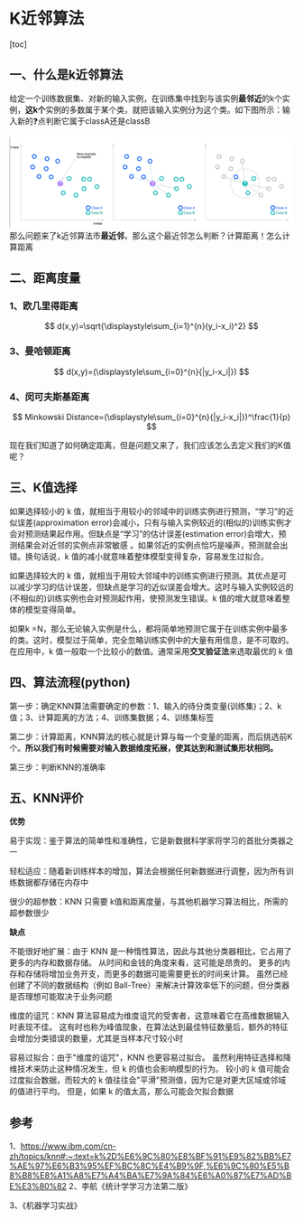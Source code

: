 # K近邻算法

[toc]

## 一、什么是k近邻算法

给定一个训练数据集、对新的输入实例，在训练集中找到与该实例**最邻近**的k个实例，**这k个**实例的多数属于某个类，就把该输入实例分为这个类。如下图所示：输入新的❓点判断它属于classA还是classB

![1678171253801](image/K近邻算法/1678171253801.png)
那么问题来了k近邻算法市**最近邻**，那么这个最近邻怎么判断？计算距离！怎么计算距离

## 二、距离度量

### 1、欧几里得距离

$$
d(x,y)=\sqrt{\displaystyle\sum_{i=1}^{n}(y_i-x_i)^2}
$$

### 3、曼哈顿距离

$$
d(x,y)=(\displaystyle\sum_{i=0}^{n}{|y_i-x_i|})
$$

### 4、闵可夫斯基距离

$$
Minkowski Distance=(\displaystyle\sum_{i=0}^{n}{|y_i-x_i|})^\frac{1}{p}
$$

现在我们知道了如何确定距离，但是问题又来了，我们应该怎么去定义我们的K值呢？

## 三、K值选择

如果选择较小的 k 值，就相当于用较小的邻域中的训练实例进行预测，“学习”的近似误差(approximation error)会减小，只有与输入实例较近的(相似的)训练实例才会对预测结果起作用。但缺点是“学习”的估计误差(estimation error)会增大，预测结果会对近邻的实例点非常敏感 。如果邻近的实例点恰巧是噪声，预测就会出错。换句话说，k 值的减小就意味着整体模型变得复杂，容易发生过拟合。

如果选择较大的 k 值，就相当于用较大邻域中的训练实例进行预测。其优点是可以减少学习的估计误差，但缺点是学习的近似误差会增大。这时与输入实例较远的(不相似的)训练实例也会对预测起作用，使预测发生错误。k 值的增大就意味着整体的模型变得简单。

如果k =N，那么无论输入实例是什么，都将简单地预测它属于在训练实例中最多的类。这时，模型过于简单，完全忽略训练实例中的大量有用信息，是不可取的。在应用中，k 值一般取一个比较小的数值。通常采用**交叉验证法**来选取最优的 k 值

## 四、算法流程(python)

第一步：确定KNN算法需要确定的参数：1、输入的待分类变量(训练集)；2、k值；3、计算距离的方法；4、训练集数据；4、训练集标签

第二步：计算距离，KNN算法的核心就是计算与每一个变量的距离，而后挑选前K个。**所以我们有时候需要对输入数据维度拓展，使其达到和测试集形状相同。**

第三步：判断KNN的准确率

## 五、KNN评价

**优势**

易于实现：鉴于算法的简单性和准确性，它是新数据科学家将学习的首批分类器之一

轻松适应：随着新训练样本的增加，算法会根据任何新数据进行调整，因为所有训练数据都存储在内存中

很少的超参数：KNN 只需要 k值和距离度量，与其他机器学习算法相比，所需的超参数很少

**缺点**

不能很好地扩展：由于 KNN 是一种惰性算法，因此与其他分类器相比，它占用了更多的内存和数据存储。 从时间和金钱的角度来看，这可能是昂贵的。 更多的内存和存储将增加业务开支，而更多的数据可能需要更长的时间来计算。 虽然已经创建了不同的数据结构（例如 Ball-Tree）来解决计算效率低下的问题，但分类器是否理想可能取决于业务问题

维度的诅咒：KNN 算法容易成为维度诅咒的受害者，这意味着它在高维数据输入时表现不佳。 这有时也称为峰值现象，在算法达到最佳特征数量后，额外的特征会增加分类错误的数量，尤其是当样本尺寸较小时

容易过拟合：由于"维度的诅咒"，KNN 也更容易过拟合。 虽然利用特征选择和降维技术来防止这种情况发生，但 k 的值也会影响模型的行为。 较小的 k 值可能会过度拟合数据，而较大的 k 值往往会"平滑"预测值，因为它是对更大区域或邻域的值进行平均。 但是，如果 k 的值太高，那么可能会欠拟合数据





## 参考

1、https://www.ibm.com/cn-zh/topics/knn#:~:text=k%2D%E6%9C%80%E8%BF%91%E9%82%BB%E7%AE%97%E6%B3%95%EF%BC%8C%E4%B9%9F,%E6%9C%80%E5%B8%B8%E8%A1%A8%E7%A4%BA%E7%9A%84%E6%A0%87%E7%AD%BE%E3%80%82
2、李航《统计学学习方法第二版》

3、《机器学习实战》
